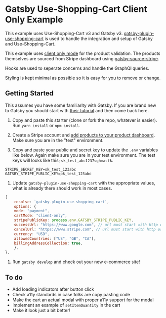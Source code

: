 # Gatsby Use-Shopping-Cart Client Only Example

This example uses Use-Shopping-Cart v3 and Gatsby v3. [gatsby-plugin-use-shopping-cart](https://www.gatsbyjs.com/plugins/gatsby-plugin-use-shopping-cart/) is used to handle the integration and setup of Gatsby and Use-Shopping-Cart.

This example uses [client only mode](https://useshoppingcart.com/docs/getting-started-client-mode) for the product validation. The products themselves are sourced from Stripe dashboard using [gatsby-source-stripe](https://www.gatsbyjs.com/plugins/gatsby-source-stripe/).

Hooks are used to seperate concerns and handle the GraphQl queries.

Styling is kept minimal as possible so it is easy for you to remove or change.

## Getting Started

This assumes you have some familiarity with Gatsby. If you are brand new to Gatsby you should start with [their tutorial](https://www.gatsbyjs.com/docs/tutorial/) and then come back here.

1. Copy and paste this starter (clone or fork the repo, whatever is easier). Run `yarn install` or `npm install`.

1. Create a Stripe account and [add products to your product dashboard](https://support.stripe.com/questions/how-to-create-products-and-prices). Make sure you are in the "test" environment.

1. Copy and paste your public and secret key to update the `.env` variables like below. Again make sure you are in your test environment. The test keys will looks like this; `sk_test_abc1237sghmasfk`.

```env
STRIPE_SECRET_KEY=sk_test_123abc
GATSBY_STRIPE_PUBLIC_KEY=pk_test_123abc
```

1. Update `gatsby-plugin-use-shopping-cart` with the appropriate values, what is already there should work in most cases.

```js
{
    resolve: `gatsby-plugin-use-shopping-cart`,
    options: {
    mode: "payment",
    cartMode: "client-only",
    stripePublicKey: process.env.GATSBY_STRIPE_PUBLIC_KEY,
    successUrl: "https://www.google.com", // url must start with http or https
    cancelUrl: "https://www.stripe.com", // url must start with http or https
    currency: "USD",
    allowedCountries: ["US", "GB", "CA"],
    billingAddressCollection: true,
    },
},
```

1. Run `gatsby develop` and check out your new e-commerce site!

## To do

- Add loading indicators after button click
- Check a11y standards in case folks are copy pasting code
- Make the cart an actual modal with proper a11y support for the modal
- Implement an example of `setItemQuantity` in the cart
- Make it look just a bit better!
